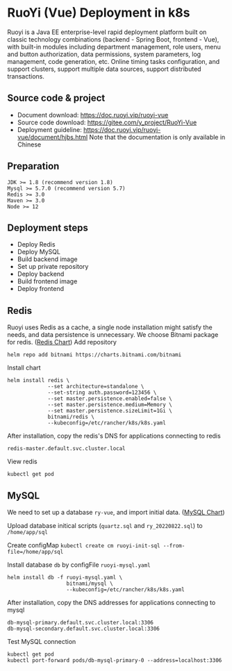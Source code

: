 # RuoYi (Vue) Deployment in k8s
Ruoyi is a Java EE enterprise-level rapid deployment platform built on classic technology combinations (backend - Spring Boot, frontend - Vue), with built-in modules including department management, role users, menu and button authorization, data permissions, system parameters, log management, code generation, etc. Online timing tasks configuration, and support clusters, support multiple data sources, support distributed transactions. 

## Source code & project
- Document download: <https://doc.ruoyi.vip/ruoyi-vue>
- Source code download: <https://gitee.com/y_project/RuoYi-Vue>
- Deployment guideline: <https://doc.ruoyi.vip/ruoyi-vue/document/hjbs.html>
Note that the documentation is only available in Chinese

## Preparation
```
JDK >= 1.8 (recommend version 1.8)
Mysql >= 5.7.0 (recommend version 5.7)
Redis >= 3.0
Maven >= 3.0
Node >= 12
```

## Deployment steps
- Deploy Redis
- Deploy MySQL
- Build backend image
- Set up private repository
- Deploy backend
- Build frontend image
- Deploy frontend

## Redis
Ruoyi uses Redis as a cache, a single node installation might satisfy the needs, and data persistence is unnecessary. We choose Bitnami package for redis. ([Redis Chart](https://artifacthub.io/packages/helm/bitnami/redis))
Add repository
```
helm repo add bitnami https://charts.bitnami.com/bitnami
```
Install chart
```
helm install redis \
             --set architecture=standalone \
             --set-string auth.password=123456 \
             --set master.persistence.enabled=false \
             --set master.persistence.medium=Memory \
             --set master.persistence.sizeLimit=1Gi \
             bitnami/redis \
             --kubeconfig=/etc/rancher/k8s/k8s.yaml

```
After installation, copy the redis's DNS for applications connecting to redis 
```
redis-master.default.svc.cluster.local
```
View redis
```
kubectl get pod
```
## MySQL
We need to set up a database `ry-vue`, and import initial data. ([MySQL Chart](https://artifacthub.io/packages/helm/bitnami/mysql))

Upload database initical scripts (`quartz.sql` and `ry_20220822.sql`) to `/home/app/sql`

Create configMap `kubectl create cm ruoyi-init-sql --from-file=/home/app/sql`

Install database `db` by configFile `ruoyi-mysql.yaml`
```
helm install db -f ruoyi-mysql.yaml \
                   bitnami/mysql \
                   --kubeconfig=/etc/rancher/k8s/k8s.yaml
```
After installation, copy the DNS addresses for applications connecting to mysql
```
db-mysql-primary.default.svc.cluster.local:3306
db-mysql-secondary.default.svc.cluster.local:3306
```
Test MySQL connection
```
kubectl get pod
kubectl port-forward pods/db-mysql-primary-0 --address=localhost:3306
```
